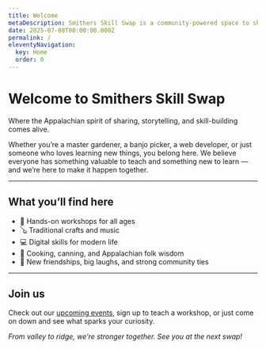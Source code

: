 ```yaml
---
title: Welcome
metaDescription: Smithers Skill Swap is a community-powered space to share skills, stories, and creativity in the Appalachian mountains.
date: 2025-07-08T00:00:00.000Z
permalink: /
eleventyNavigation:
  key: Home
  order: 0
---
```


# Welcome to Smithers Skill Swap

Where the Appalachian spirit of sharing, storytelling, and skill-building comes alive.

Whether you’re a master gardener, a banjo picker, a web developer, or just someone who loves learning new things, you belong here. We believe everyone has something valuable to teach and something new to learn — and we’re here to make it happen together.

---

## What you’ll find here

- 🌱 Hands-on workshops for all ages
- 🪕 Traditional crafts and music
- 💻 Digital skills for modern life
- 🍳 Cooking, canning, and Appalachian folk wisdom
- 🤝 New friendships, big laughs, and strong community ties

---

## Join us

Check out our [upcoming events](/events/), sign up to teach a workshop, or just come on down and see what sparks your curiosity.

*From valley to ridge, we’re stronger together. See you at the next swap!*
